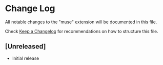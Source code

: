 # Change Log

All notable changes to the "muse" extension will be documented in this file.

Check [Keep a Changelog](http://keepachangelog.com/) for recommendations on how to structure this file.

## [Unreleased]

- Initial release